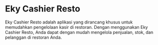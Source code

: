 # Eky Cashier Resto

Eky Cashier Resto adalah aplikasi yang dirancang khusus untuk memudahkan pengelolaan kasir di restoran. Dengan menggunakan Eky Cashier Resto, Anda dapat dengan mudah mengelola penjualan, stok, dan pelanggan di restoran Anda.
